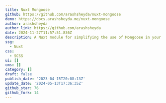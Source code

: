 ```yaml
---
title: Nuxt Mongoose
github: https://github.com/arashsheyda/nuxt-mongoose
demo: https://docs.arashsheyda.me/nuxt-mongoose
author: arashsheyda
author_link: https://github.com/arashsheyda
date: 2024-11-27T11:57:51.836Z
description: A Nuxt module for simplifying the use of Mongoose in your project.
ssg:
  - Nuxt
css:
  - SCSS
ui: []
cms: []
category: []
draft: false
publish_date: '2023-04-15T20:08:13Z'
update_date: '2024-05-13T17:36:35Z'
github_star: 76
github_fork: 14
---
```

